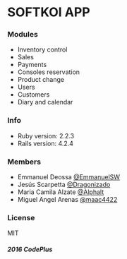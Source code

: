# SOFTKOI APP

### Modules
- Inventory control
- Sales
- Payments
- Consoles reservation
- Product change
- Users
- Customers
- Diary and calendar

### Info

* Ruby version: 2.2.3
* Rails version: 4.2.4

### Members

- Emmanuel Deossa [@EmmanuelSW](https://github.com/EmmanuelSW)
- Jesús Scarpetta [@Dragonizado](https://github.com/dragonizado)
- Maria Camila Alzate [@Alphalt](https://github.com/Alphalt)
- Miguel Angel Arenas [@maac4422](https://github.com/maac4422)

### License

MIT

##### 2016 CodePlus
